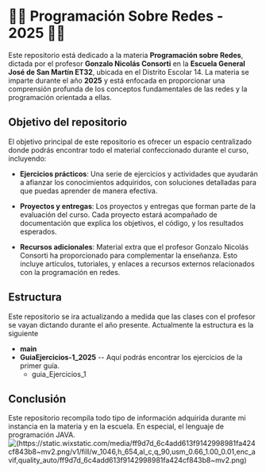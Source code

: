 # 👨‍💻 Programación Sobre Redes - 2025 👨‍💻

Este repositorio está dedicado a la materia **Programación sobre Redes**, dictada por el profesor **Gonzalo Nicolás Consorti** en la **Escuela General José de San Martín ET32**, ubicada en el Distrito Escolar 14. La materia se imparte durante el año **2025** y está enfocada en proporcionar una comprensión profunda de los conceptos fundamentales de las redes y la programación orientada a ellas.

## Objetivo del repositorio

El objetivo principal de este repositorio es ofrecer un espacio centralizado donde podrás encontrar todo el material confeccionado durante el curso, incluyendo:
    
-   **Ejercicios prácticos**: Una serie de ejercicios y actividades que ayudarán a afianzar los conocimientos adquiridos, con soluciones detalladas para que puedas aprender de manera efectiva.
    
-   **Proyectos y entregas**: Los proyectos y entregas que forman parte de la evaluación del curso. Cada proyecto estará acompañado de documentación que explica los objetivos, el código, y los resultados esperados.
    
-   **Recursos adicionales**: Material extra que el profesor Gonzalo Nicolás Consorti ha proporcionado para complementar la enseñanza. Esto incluye artículos, tutoriales, y enlaces a recursos externos relacionados con la programación en redes.

## Estructura
Este repositorio se ira actualizando a medida que las clases con el profesor se vayan dictando durante el año presente. Actualmente la estructura es la siguiente
 - **main**
 - **GuiaEjercicios-1_2025** -- Aquí podrás encontrar los ejercicios de la primer guía.
	 - guia_Ejercicios_1 

## Conclusión
Este repositorio recompila todo tipo de información adquirida durante mi instancia en la materia y en la escuela.
En especial, el lenguaje de programación JAVA.
![(https://static.wixstatic.com/media/ff9d7d_6c4add613f9142998981fa424cf843b8~mv2.png/v1/fill/w_1046,h_654,al_c,q_90,usm_0.66_1.00_0.01,enc_avif,quality_auto/ff9d7d_6c4add613f9142998981fa424cf843b8~mv2.png)](https://static.wixstatic.com/media/ff9d7d_6c4add613f9142998981fa424cf843b8~mv2.png/v1/fill/w_1046,h_654,al_c,q_90,usm_0.66_1.00_0.01,enc_avif,quality_auto/ff9d7d_6c4add613f9142998981fa424cf843b8~mv2.png)

